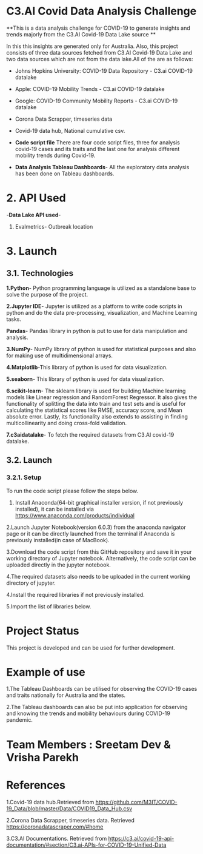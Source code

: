 # C3.AI Covid Data Analysis Challenge

**This is a data analysis challenge for COVID-19 to generate insights and trends majorly from the C3.AI Covid-19 Data Lake source **

In this this insights are generated only for Australia. Also, this project consists of  three data sources fetched from C3.AI Covid-19 Data Lake and two data sources which are not from the data lake.All of the are as follows:

- Johns Hopkins University: COVID-19 Data Repository - C3.ai COVID-19 datalake
- Apple: COVID-19 Mobility Trends                    - C3.ai COVID-19 datalake
- Google: COVID-19 Community Mobility Reports        - C3.ai COVID-19 datalake
- Corona Data Scrapper, timeseries data
- Covid-19 data hub, National cumulative csv.

- **Code script file** There are four code script files, three for analysis covid-19 cases and its traits and the last one for analysis different mobility trends during Covid-19.

- **Data Analysis Tableau Dashboards**- All the exploratory data analysis has been done on Tableau dashboards.

# 2. API Used
-**Data Lake API used**- 
1. Evalmetrics- Outbreak location

# 3. Launch

## 3.1. Technologies 

**1.Python**- Python programming language is utilized as a standalone base to solve the purpose of the project.

**2.Jupyter IDE**- Jupyter is utilized as a platform to write code scripts in python and do the data pre-processing, visualization, and Machine Learning tasks.

**Pandas**- Pandas library in python is put to use for data manipulation and analysis.

**3.NumPy**- NumPy library of python is used for statistical purposes and also for making use of multidimensional arrays.

**4.Matplotlib**-This library of python is used for data visualization.

**5.seaborn**- This library of python is used for data visualization.

**6.scikit-learn**- The sklearn library is used for building Machine learning models like Linear regression and RandomForest Regressor. It also gives the functionality of splitting the data into train and test sets and is useful for calculating the statistical scores like RMSE, accuracy score, and Mean absolute error. Lastly, its functionality also extends to assisting in finding multicollinearity and doing cross-fold validation.

**7.c3aidatalake**- To fetch the required datasets from C3.AI covid-19 datalake.

## 3.2. Launch

### 3.2.1. Setup

To run the code script please follow the steps below.

1. Install Anaconda(64-bit graphical installer version, if not previously installed), it can be installed via https://www.anaconda.com/products/individual

2.Launch Jupyter Notebook(version 6.0.3) from the anaconda navigator page or it can be directly launched from the terminal if Anaconda is previously installed(in case of MacBook).

3.Download the code script from this GitHub repository and save it in your working directory of Jupyter notebook. Alternatively, the code script can be uploaded directly in the jupyter notebook.

4.The required datasets also needs to be uploaded in the current working directory of jupyter.

4.Install the required libraries if not previously installed.

5.Import the list of libraries below.

# Project Status
This project is developed and can be used for further development.


# Example of use

1.The Tableau Dashboards can be utilised for observing the COVID-19 cases and traits nationally for Australia and the states. 

2.The Tableau dashboards can also be put into application for observing and knowing the trends and mobility behaviours during COVID-19 pandemic.

# Team Members : Sreetam Dev & Vrisha Parekh


# References

1.Covid-19 data hub.Retrieved from https://github.com/M3IT/COVID-19_Data/blob/master/Data/COVID19_Data_Hub.csv

2.Corona Data Scrapper, timeseries data. Retrieved https://coronadatascraper.com/#home

3.C3.AI Documentations. Retrieved from https://c3.ai/covid-19-api-documentation/#section/C3.ai-APIs-for-COVID-19-Unified-Data

